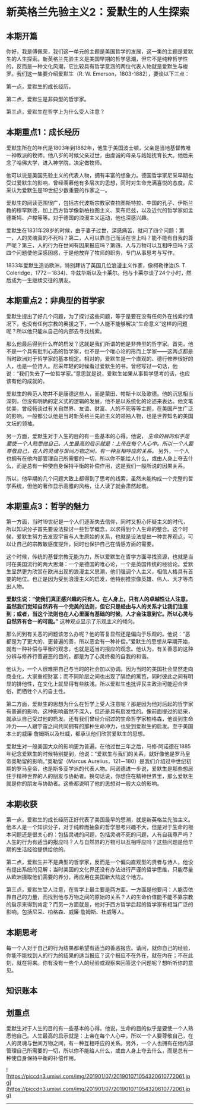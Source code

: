 # 新英格兰先验主义2：爱默生的人生探索

## 本期开篇

你好，我是傅佩荣，我们这一单元的主题是美国哲学的发展，这一集的主题是爱默生的人生探索。新英格兰先验主义是美国早期的哲学思潮，但它不是纯粹哲学性的，反而是一种文化风潮，它比较具有哲学意涵的两位代表人物就是爱默生与梭罗。我们这一集要介绍爱默生（R. W. Emerson，1803-1882），要谈以下三点：

第一点，爱默生的成长经历。

第二点，爱默生是非典型的哲学家。

第三点，爱默生在哲学上为什么受人注意？

## 本期重点1：成长经历

爱默生所在的年代是1803年到1882年，他生于美国波士顿，父亲是当地基督教唯一神教派的牧师。他八岁的时候父亲过世，由虔诚的母亲与姑姑抚育长大。他后来念了哈佛大学，进入神学院，决定做牧师。

他可以说是美国先验主义的代表人物，拥有丰富的想象力。德国哲学家尼采早期也受过爱默生的影响，曾经羡慕他有多层次的思想，同时对生命充满喜悦的态度。尼采认为爱默生是19世纪少数重要的作家之一。

爱默生的阅读范围很广，包括古代波斯宗教家查拉图斯特拉、中国的孔子、伊斯兰教的穆罕默德，加上西方哲学像新柏拉图主义、莱布尼兹，以及近代的哲学家如孟德斯鸠、卢梭等等。对于德国的浪漫主义运动，他也深感兴趣。

爱默生在1831年28岁的时候，由于妻子过世，深感痛苦，就问了四个问题：第一，人的灵魂真的不死吗？第二，人可以靠自己而活在世上吗？能不能有自我的尊严呢？第三，人的行为在世间有因果报应吗？第四，人与万物可以互相呼应吗？这四个问题使他深感困惑，于是他放弃了牧师的职务，专门从事思考与写作。

1833年爱默生造访欧洲，特别拜访了英国几位浪漫主义作家，像柯勒律治(S. T. Coleridge，1772－1834)、华兹华斯以及卡莱尔。他与卡莱尔谈了24个小时，然后成为一生继续交往的朋友。

## 本期重点2：非典型的哲学家

爱默生提出了好几个问题，为了探讨这些问题，等于是要在没有任何外在线索的情况下，也没有任何宗教的奥援之下，一个人能不能够解决“生命意义”这样的问题呢？所以他只能从自己的内部去寻找线索。

那么他最后得到什么样的启发？这就是我们所谓的他是非典型的哲学家。首先，他不是一个具有批判心态的哲学家，也不是一个唯心论的形而上学家——这两点都是当时欧洲对于哲学家的基本规定。相对的，爱默生是一个直观的、德行修养很好的人，也是一位诗人。尼采年轻的时候看过爱默生的书，曾经写过一句话，他说：“我们失去了一位哲学家。”意思就是说，爱默生如果从事哲学思考的话，也应该有他的成就的。

爱默生的典范人物并不是康德这些人，而是蒙田、帕斯卡以及歌德。他的沉思相当深刻，但没有明确的定义式的逻辑的发展，他不是以系统化的论述来表达。他文笔优美，曾经畅谈过有关自然界、友谊、财富、人的不死等等主题，在美国产生广泛的影响。一般都公认他是当时新英格兰先验主义的领袖人物，也是世界知名的美国文坛的领袖。

另一方面，爱默生对于人生的目的有一些基本的心得。他说， *生命的目的似乎是要使一个人熟悉他自己。人生最高的启示就是：上帝在每个人心中。所以一个人要尊敬自己，在人的灵魂与世间万物之间，有一种互相呼应的关系。* 另外，一个人也拥有在他内部管理自己所需要的一切，所以你不能给人什么，或由人身上夺去什么，而是总有一种使自身保持平衡的补偿作用，这是我们一般所说的因果关系。

所以，他早期的几个问题大致上都得到了思考的线索，虽然未能构成一个完整的哲学系统，但他的著作显示高雅的风格，让人读了就会肃然起敬。

## 本期重点3：哲学的魅力

第一方面，当时19世纪是一个人们逐渐失去信仰，同时又担心怀疑主义的时代，所以知识分子首先要设法探讨一些哲学概念，以求得到个人生命的整合。这个时候，爱默生努力去发现宇宙与人生原始的关系，也就是设法提出一种世界观点，可以让自己的宗教敏感度提升，同时也保护自己在情感方面的需要。

这个时候，传统的基督宗教无能为力，所以爱默生在哲学方面寻找资源，也就是当时在美国流行的两大思潮：一个是德国的唯心论，一个是英国传统的经验论。爱默生显然更为欣赏在欧洲出现的浪漫主义思潮，他们强调个人主义，相信人格具有首要的地位。也正是因为受到浪漫主义的启发，他特别推崇像英雄、伟人、天才等杰出人物。

 **爱默生说：“使我们真正感兴趣的只有人。在人身上，只有人的卓越性让人注意。虽然我们觉知自然界有一个完美的法则，但它只是经由与人的关系才让我们注意到；或者，当这个法则也在人心里面有基础的时候，人才会注意到它。所以心灵与自然界有合一的可能。”** 这种观点显示了乐观主义的倾向。

那么问到有关恶的问题该怎么办呢？他的答复显然还是偏向于乐观的。他说：“恶都是为了更大的、更普遍的善，所以恶会有一种补偿。”爱默生的思想从早期开始，就有一种补偿与平衡的观念，也就是适当的报应的观念。他认为，有关善恶的这种分辨与修养行善避恶的目的，都是为了心灵终极的自我的和谐。

他认为，一个人很难把自己与当时的社会加以协调。因为当时的美国社会显然走向商业化，大家重视财富；而不同阶层之间也出现了隔绝的篱笆，同时彼此之间有明显的排他性，在文化上就显得有些肤浅。所以爱默生也批评民主政治可能迎合世俗，而牺牲个人的自主性。

第二方面，爱默生的思想为什么在哲学上受人注意呢？那是因为他对后起的哲学家有普遍的影响，这种影响虽然不深入，但还是具有启发性的。像前面提过的尼采，就承认自己受过他的启发。还有我们曾经介绍过的生命哲学家柏格森，他谈到生命冲力——人跟宇宙之间共同拥有的那种生命冲力，也受到爱默生的启发。至于美国本土的威廉·詹姆斯以及杜威，都承认他们欣赏爱默生的思想。

爱默生对一般美国大众的影响更为普遍。在他过世三年之后，马修·阿诺德在1885年纪念爱默生的时候特别提到，他说：“爱默生与我们的关系，就好像他是罗马皇帝奥勒留的影响。”奥勒留（Marcus Aurelius，121－180）是我们介绍过中世纪初期的罗马皇帝，也是斯多亚学派的代表人物。阿诺德进一步说，爱默生是那些想居住于精神世界的人的朋友与协助者。换句话说，你想住在精神世界里，那么爱默生就是你的朋友与协助者。这些都说明了他的思想对一般大众的影响。

## 本期收获

第一点，爱默生的成长经历正好代表了美国最早的思潮，就是新英格兰先验主义。他本人是一个知识分子，对于纯粹而抽象的哲学思考兴趣不大，但是对于生命的根本问题还是很关心的：包括灵魂的问题，包括灵魂不死的问题，人有自我尊严吗？人生的行为有适当的报应吗？人与自然界的万物可以互相呼应吗？这些问题是他早期的生活经验提供给他的。

第二点，爱默生并不是典型的哲学家，反而是一个偏向直观型的贤者与诗人，他没有提出系统的见解；当时美国的文化界还没有办法进行严谨的哲学思维，只能尽量从欧洲摄取他们需要的养分，再应用在美国新大陆这个地方。

第三点，爱默生受人注意，在哲学上最主要是两方面。一方面是他要问：人能否依靠自己的力量，而找到他与万物之间的原始的关系？人的生命价值能不能不靠宗教的启示来得到肯定？而另一方面就是，他对于西方哲学后起的哲学家有相当广泛的影响，包括尼采、柏格森、威廉·詹姆斯、杜威等人。

## 本期思考

每一个人对于自己的行为结果都希望有适当的善恶报应。请问，就你自己的经验，你能不能找到人的行为的结果的适当报应？这个报应不在外在，就在内在；不在此刻，就在将来。你有没有一些个人的经验或观察来回答这个问题呢？想听听你的意见。

## 知识账本

## 划重点

爱默生对于人生的目的有一些基本的心得。他说，生命的目的似乎是要使一个人熟悉他自己。人生最高的启示就是：上帝在每个人心中。所以一个人要尊敬自己，在人的灵魂与世间万物之间，有一种互相呼应的关系。另外，一个人也拥有在他内部管理自己所需要的一切，所以你不能给人什么，或由人身上夺去什么，而是总有一种使自身保持平衡的补偿作用。

![https://piccdn3.umiwi.com/img/201901/07/201901071054320610772061.jpg](https://piccdn3.umiwi.com/img/201901/07/201901071054320610772061.jpg)

---
